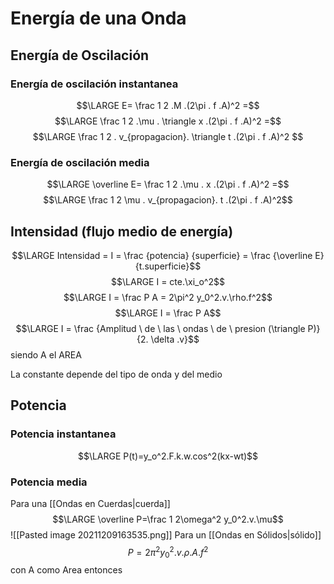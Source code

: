 # Energía de una Onda
## Energía de Oscilación
### Energía de oscilación instantanea
$$\LARGE E= \frac 1 2 .M .(2\pi . f .A)^2 =$$
$$\LARGE \frac 1 2 .\mu . \triangle x .(2\pi . f .A)^2 =$$
$$\LARGE \frac 1 2 . v_{propagacion}. \triangle t .(2\pi . f .A)^2 $$
### Energía de oscilación media
$$\LARGE \overline E= \frac 1 2 .\mu . x .(2\pi . f .A)^2 =$$
$$\LARGE \frac 1 2 \mu . v_{propagacion}. t .(2\pi . f .A)^2$$



## Intensidad (flujo medio de energía)
$$\LARGE Intensidad = I = \frac {potencia} {superficie} = \frac {\overline E} {t.superficie}$$
$$\LARGE I = cte.\xi_o^2$$
$$\LARGE I = \frac P A = 2\pi^2 y_0^2.v.\rho.f^2$$
$$\LARGE I = \frac P A$$
$$\LARGE I = \frac {Amplitud \ de \  las \  ondas \ de \ presion (\triangle P)}{2. \delta .v}$$
siendo A el AREA

La constante depende del tipo de onda y del medio 

## Potencia
### Potencia instantanea
$$\LARGE P(t)=y_o^2.F.k.w.cos^2(kx-wt)$$
### Potencia media
Para una [[Ondas en Cuerdas|cuerda]] 
$$\LARGE \overline P=\frac 1 2\omega^2 y_0^2.v.\mu$$
![[Pasted image 20211209163535.png]]
Para un [[Ondas en Sólidos|sólido]]
$$P=2\pi^2 y_0^2.v.\rho.A.f^2$$
con A como Area
entonces 
